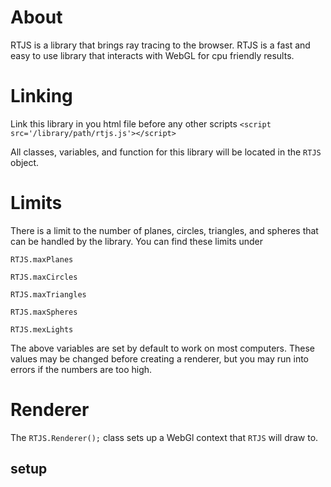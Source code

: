 # About
RTJS is a library that brings ray tracing to the browser. RTJS is a fast and easy to use library that interacts with WebGL for cpu friendly results.

# Linking
Link this library in you html file before any other scripts `<script src='/library/path/rtjs.js'></script>`

All classes, variables, and function for this library will be located in the `RTJS` object.

# Limits
There is a limit to the number of planes, circles, triangles, and spheres that can be handled by the library. You can find these limits under

`RTJS.maxPlanes`

`RTJS.maxCircles`

`RTJS.maxTriangles`

`RTJS.maxSpheres`

`RTJS.mexLights`

The above variables are set by default to work on most computers. These values may be changed before creating a renderer, but you may run into errors if the numbers are too high.

# Renderer 
The `RTJS.Renderer();` class sets up a WebGl context that `RTJS` will draw to.

## setup

